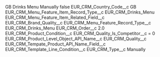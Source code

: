 <?xml version="1.0" encoding="UTF-8"?>
<CustomMetadata xmlns="http://soap.sforce.com/2006/04/metadata" xmlns:xsi="http://www.w3.org/2001/XMLSchema-instance" xmlns:xsd="http://www.w3.org/2001/XMLSchema">
    <label>GB Drinks Menu Manually</label>
    <protected>false</protected>
    <values>
        <field>EUR_CRM_Country_Code__c</field>
        <value xsi:type="xsd:string">GB</value>
    </values>
    <values>
        <field>EUR_CRM_Menu_Feature_Item_Record_Type__c</field>
        <value xsi:type="xsd:string">EUR_CRM_Drinks_Menu</value>
    </values>
    <values>
        <field>EUR_CRM_Menu_Feature_Item_Related_Field__c</field>
        <value xsi:type="xsd:string">EUR_CRM_Brand_Quality__c</value>
    </values>
    <values>
        <field>EUR_CRM_Menu_Feature_Record_Type__c</field>
        <value xsi:type="xsd:string">EUR_CRM_Drinks_Menu</value>
    </values>
    <values>
        <field>EUR_CRM_Order__c</field>
        <value xsi:type="xsd:double">2.0</value>
    </values>
    <values>
        <field>EUR_CRM_Product_Condition__c</field>
        <value xsi:type="xsd:string">EUR_CRM_Quality_Is_Competitor__c = 0</value>
    </values>
    <values>
        <field>EUR_CRM_Product_Level_Object_API_Name__c</field>
        <value xsi:type="xsd:string">EUR_CRM_Quality__c</value>
    </values>
    <values>
        <field>EUR_CRM_Tempate_Product_API_Name_Field__c</field>
        <value xsi:nil="true"/>
    </values>
    <values>
        <field>EUR_CRM_Template_Line_Condition__c</field>
        <value xsi:nil="true"/>
    </values>
    <values>
        <field>EUR_CRM_Type__c</field>
        <value xsi:type="xsd:string">Manually</value>
    </values>
</CustomMetadata>
